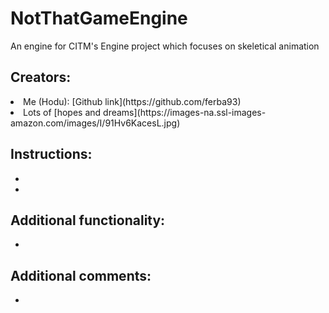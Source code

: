 # NotThatGameEngine
An engine for CITM's Engine project which focuses on skeletical animation

## Creators:
<li>Me (Hodu): [Github link](https://github.com/ferba93)</li>
<li>Lots of [hopes and dreams](https://images-na.ssl-images-amazon.com/images/I/91Hv6KacesL.jpg)</li>

## Instructions:
- <br/>
- <br/>

## Additional functionality:
- <br/>

## Additional comments:
- <br/>


